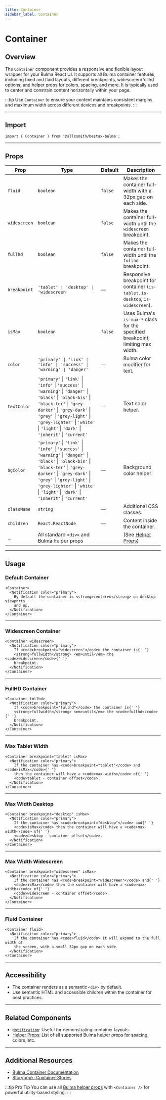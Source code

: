 ```yaml
---
title: Container
sidebar_label: Container
---
```


# Container

## Overview

The `Container` component provides a responsive and flexible layout wrapper for your Bulma React UI. It supports all Bulma container features, including fixed and fluid layouts, different breakpoints, widescreen/fullhd options, and helper props for colors, spacing, and more. It is typically used to center and constrain content horizontally within your page.

:::tip
Use `Container` to ensure your content maintains consistent margins and maximum width across different devices and breakpoints.
:::

---

## Import

```tsx
import { Container } from '@allxsmith/bestax-bulma';
```

---

## Props

| Prop         | Type                                                                                                                                                                                                                                                                                     | Default | Description                                                                       |
| ------------ | ---------------------------------------------------------------------------------------------------------------------------------------------------------------------------------------------------------------------------------------------------------------------------------------- | ------- | --------------------------------------------------------------------------------- |
| `fluid`      | `boolean`                                                                                                                                                                                                                                                                                | `false` | Makes the container full-width with a 32px gap on each side.                      |
| `widescreen` | `boolean`                                                                                                                                                                                                                                                                                | `false` | Makes the container full-width until the `widescreen` breakpoint.                 |
| `fullhd`     | `boolean`                                                                                                                                                                                                                                                                                | `false` | Makes the container full-width until the `fullhd` breakpoint.                     |
| `breakpoint` | `'tablet' \| 'desktop' \| 'widescreen'`                                                                                                                                                                                                                                                  | —       | Responsive breakpoint for container (`is-tablet`, `is-desktop`, `is-widescreen`). |
| `isMax`      | `boolean`                                                                                                                                                                                                                                                                                | `false` | Uses Bulma's `is-max-*` class for the specified breakpoint, limiting max width.   |
| `color`      | `'primary' \| 'link' \| 'info' \| 'success' \| 'warning' \| 'danger'`                                                                                                                                                                                                                    | —       | Bulma color modifier for text.                                                    |
| `textColor`  | `'primary'` \| `'link'` \| `'info'` \| `'success'` \| `'warning'` \| `'danger'` \| `'black'` \| `'black-bis'` \| `'black-ter'` \| `'grey-darker'` \| `'grey-dark'` \| `'grey'` \| `'grey-light'` \| `'grey-lighter'` \| `'white'` \| `'light'` \| `'dark'` \| `'inherit'` \| `'current'` | —       | Text color helper.                                                                |
| `bgColor`    | `'primary'` \| `'link'` \| `'info'` \| `'success'` \| `'warning'` \| `'danger'` \| `'black'` \| `'black-bis'` \| `'black-ter'` \| `'grey-darker'` \| `'grey-dark'` \| `'grey'` \| `'grey-light'` \| `'grey-lighter'` \| `'white'` \| `'light'` \| `'dark'` \| `'inherit'` \| `'current'` | —       | Background color helper.                                                          |
| `className`  | `string`                                                                                                                                                                                                                                                                                 | —       | Additional CSS classes.                                                           |
| `children`   | `React.ReactNode`                                                                                                                                                                                                                                                                        | —       | Content inside the container.                                                     |
| ...          | All standard `<div>` and Bulma helper props                                                                                                                                                                                                                                              |         | (See [Helper Props](../helpers/usebulmaclasses))                                  |

---

## Usage

### Default Container

```tsx
<Container>
  <Notification color="primary">
    By default the container is <strong>centered</strong> on desktop viewports
    and up.
  </Notification>
</Container>
```

---

### Widescreen Container

```tsx
<Container widescreen>
  <Notification color="primary">
    If <code>breakpoint="widescreen"</code> the container is{' '}
    <strong>fullwidth</strong> <em>until</em> the <code>widescreen</code>{' '}
    breakpoint.
  </Notification>
</Container>
```

---

### FullHD Container

```tsx
<Container fullhd>
  <Notification color="primary">
    If <code>breakpoint="fullhd"</code> the container is{' '}
    <strong>fullwidth</strong> <em>until</em> the <code>fullhd</code>{' '}
    breakpoint.
  </Notification>
</Container>
```

---

### Max Tablet Width

```tsx
<Container breakpoint="tablet" isMax>
  <Notification color="primary">
    If the container has <code>breakpoint="tablet"</code> and <code>isMax</code>{' '}
    then the container will have a <code>max-width</code> of{' '}
    <code>tablet - container offset</code>.
  </Notification>
</Container>
```

---

### Max Width Desktop

```tsx
<Container breakpoint="desktop" isMax>
  <Notification color="primary">
    If the container has <code>breakpoint="desktop"</code> and{' '}
    <code>isMax</code> then the container will have a <code>max-width</code> of{' '}
    <code>desktop - container offset</code>.
  </Notification>
</Container>
```

---

### Max Width Widescreen

```tsx
<Container breakpoint="widescreen" isMax>
  <Notification color="primary">
    If the container has <code>breakpoint="widescreen"</code> and{' '}
    <code>isMax</code> then the container will have a <code>max-width</code> of{' '}
    <code>widescreen - container offset</code>.
  </Notification>
</Container>
```

---

### Fluid Container

```tsx
<Container fluid>
  <Notification color="primary">
    If the container has <code>fluid</code> it will expand to the full width of
    the screen, with a small 32px gap on each side.
  </Notification>
</Container>
```

---

## Accessibility

- The container renders as a semantic `<div>` by default.
- Use semantic HTML and accessible children within the container for best practices.

---

## Related Components

- [`Notification`](../elements/notification.md): Useful for demonstrating container layouts.
- [Helper Props](../helpers/usebulmaclasses.md): List of all supported Bulma helper props for spacing, colors, etc.

---

## Additional Resources

- [Bulma Container Documentation](https://bulma.io/documentation/layout/container/)
- [Storybook: Container Stories](https://bestax.cc/storybook/?path=/story/layout-container--default)

:::tip Pro Tip
You can use all [Bulma helper props](../helpers/usebulmaclasses.md) with `<Container />` for powerful utility-based styling.
:::
